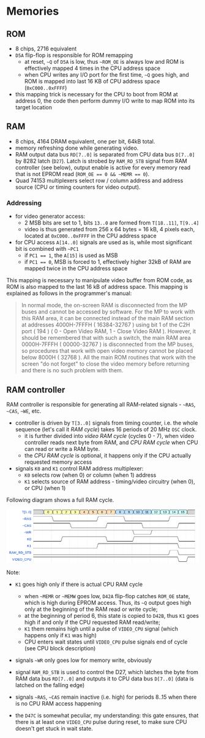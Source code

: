 # Memories

## ROM

* 8 chips, 2716 equivalent
* `D5A` flip-flop is responsible for ROM remapping
  * at reset,  `~Q` of `D5A` is low, thus `~ROM_OE` is always low and ROM is effectively mapped 4 times in the CPU address space
  * when CPU writes any I/O port for the first time,  `~Q` goes high, and ROM is mapped into last 16 KB of CPU address space (`0xC000..0xFFFF`)
* this mapping trick is necessary for the CPU to boot from ROM at address 0, the code then perform dummy I/O write to map ROM into its target location 

## RAM

* 8 chips, 4164 DRAM equivalent, one per bit, 64kB total.
* memory refreshing done while generating video.
* RAM output data bus `RD[7..0]` is separated from CPU data bus `D[7..0]` by 8282 latch (`D27`). Latch is strobed by `RAM_RD_STB` signal from RAM controller (see below), output enable is active for every memory read that is not EPROM read (`ROM_OE == 0 && ~MEMR == 0`).
* Quad 74153 multiplexers select row / column address and address source (CPU or timing counters for video output).

### Addressing 

* for video generator access:
  * 2 MSB bits are set to 1, bits `13..0` are formed from `T[18..11]`,  `T[9..4]`
  * video is thus generated from 256 x 64 bytes = 16 kB, 4 pixels each, located at `0xC000..0xFFFF` in the CPU address space
* for CPU access `A[14..0]` signals are used as is, while most significant bit is combined with `~PC1` 
  * if `PC1 == 1`, the `A[15]` is used as MSB
  * if `PC1 == 0`, MSB is forced to 1, effectively higher 32kB of RAM are mapped twice in the CPU address space

This mapping is necessary to manipulate video buffer from ROM code, as ROM is also mapped to the last 16 kB of address space. This mapping is explained as follows in the programmer's manual:

> In normal mode, the on-screen RAM is disconnected from the MP buses and cannot be accessed by software. For the MP to work with this RAM area, it can be connected instead of the main RAM section at addresses 4000H-7FFFH ( 16384-32767 ) using bit 1 of the C2H port ( 194 ) ( 0 - Open Video RAM, 1 - Close Video RAM ). However, it should be remembered that with such a switch, the main RAM area 0000H-7FFFH ( 00000-32767 ) is disconnected from the MP buses, so procedures that work with open video memory cannot be placed below 8000H ( 32768 ). All the main ROM routines that work with the screen "do not forget" to close the video memory before returning and there is no such problem with them.

## RAM controller

RAM controller is responsible for generating all RAM-related signals - `~RAS`, `~CAS`, `~WE`, etc.

* controller is driven by `T[3..0]` signals from timing counter, i.e. the whole sequence (let's call it *RAM cycle*) takes 16 periods of 20 MHz `OSC` clock.
  * it is further divided into *video RAM cycle* (cycles 0 - 7), when video controller reads next byte from RAM, and *CPU RAM cycle* when CPU can read or write a RAM byte.
  * the *CPU RAM cycle* is optional, it happens only if the CPU actually requested memory access
* signals `K0` and `K1` control RAM address multiplexer:
  * `K0` selects row (when 0) or column (when 1) address
  * `K1` selects source of RAM address - timing/video circuitry (when 0), or CPU (when 1)

Following diagram shows a full RAM cycle.

![ram_ctrl_1](waves/ram_ctrl_1.png)

Note:

* `K1` goes high only if there is actual CPU RAM cycle
  * when `~MEMR` or `~MEMW` goes low, `D42A` flip-flop catches `ROM_OE` state, which is high during EPROM access. Thus, its `~Q` output goes high only at the beginning of the RAM read or write cycle;
  * at the beginning of period 6, this state is copied to `D42B`, thus `K1` goes high if and only if the CPU requested RAM read/write;
  * `K1` them remains high until a pulse of `VIDEO_CPU` signal (which happens only if `K1` was high)
  * CPU enters wait states until `VIDEO_CPU` pulse signals end of cycle (see CPU block description)
* signals `~WR` only goes low for memory write, obviously
* signal `RAM_RD_STB` is used to control the D27, which latches the byte from RAM data bus `RD[7..0]` and outputs it to CPU data bus `D[7..0]` (data is latched on the falling edge)
* signals `~RAS`, `~CAS` remain inactive (i.e. high) for periods 8..15 when there is no CPU RAM access happening  

* the `D47C` is somewhat peculiar, my understanding: this gate ensures, that there is at least one `VIDEO_CPU` pulse during reset, to make sure CPU doesn't get stuck in wait state. 

